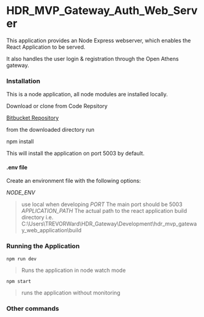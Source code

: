 # HDR_MVP_Gateway_Auth_Web_Server

This application provides an Node Express webserver, which enables the React Application to be served.

It also handles the user login & registration through the Open Athens gateway.

### Installation

This is a node application, all node modules are installed locally.

Download or clone from Code Repsitory

[Bitbucket Repository](https://TrevorWardCIC@bitbucket.org/hdr_mvp_gateway/hdr_mvp_gateway_auth_web_server.git)

from the downloaded directory run

npm install

This will install the application on port 5003 by default.

#### .env file

Create an environment file with the following options:

_NODE_ENV_

> use local when developing
> _PORT_
> The main port should be 5003
> _APPLICATION_PATH_
> The actual path to the react application build directory
> i.e. C:\Users\TREVORWard\HDR_Gateway\Development\hdr_mvp_gateway_web_application\build

### Running the Application

`npm run dev`

> Runs the application in node watch mode

`npm start`

> runs the application without monitoring

### Other commands
